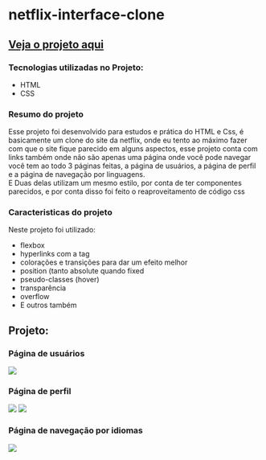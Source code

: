 # netflix-interface-clone

## <a href="https://jose-the-lima.github.io/netflix-interface-clone/">Veja o projeto aqui</a>

### Tecnologias utilizadas no Projeto:
- HTML
- CSS

### Resumo do projeto
Esse projeto foi desenvolvido para estudos e prática do HTML e Css, é basicamente um clone do site da netflix, onde eu tento ao máximo fazer
com que o site fique parecido em alguns aspectos, esse projeto conta com links também onde não são apenas uma página onde você pode navegar
você tem ao todo 3 páginas feitas, a página de usuários, a página de perfil e a página de navegação por linguagens.
<br>
E Duas delas utilizam um mesmo estilo, por conta de ter componentes parecidos, e por conta disso foi feito o reaproveitamento de código css

### Caracteristicas do projeto
Neste projeto foi utilizado:
- flexbox
- hyperlinks com a tag <a>
- colorações e transições para dar um efeito melhor
- position (tanto absolute quando fixed
- pseudo-classes (hover)
- transparência
- overflow
- E outros também

## Projeto:
<div>
  
  ### Página de usuários
  <img src="https://github.com/jose-the-lima/netflix-interface-clone/assets/120755345/d8151f5e-2091-4c44-9120-364ce500bb35">
  
  ### Página de perfil
  <img src="https://github.com/jose-the-lima/netflix-interface-clone/assets/120755345/d54189dd-0b21-4931-8dbf-9c2b81ef8af4">
  <img src="https://github.com/jose-the-lima/netflix-interface-clone/assets/120755345/ec39ca4e-b0f4-4e19-9bfb-2b13dd2d195d">
  
  ### Página de navegação por idiomas
  <img src="https://github.com/jose-the-lima/netflix-interface-clone/assets/120755345/daa659dd-451f-4142-a39e-217ce1da1b31">
</div>




